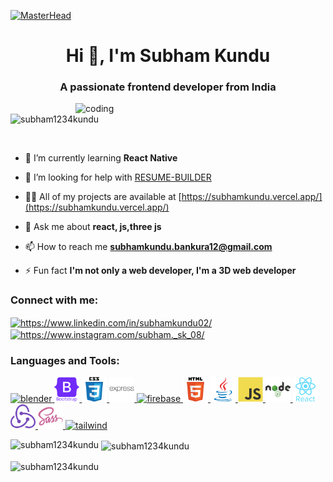 [![MasterHead](https://666defdd1733a41f514db507--tangerine-travesseiro-3a26e2.netlify.app/photo/dgdq8br-09cc7ad6-a021-47a5-b0e0-917b12b0f7a7.gif)](https://subhamkundu.vercel.app/)
<h1 align="center">Hi 👋, I'm Subham Kundu</h1>
<h3 align="center">A passionate frontend developer from India</h3>
<img align= "right" alt="coding" width="400" src="https://666df1c919c45acfaf93310c--whimsical-smakager-c57083.netlify.app/photo/Dream%20_%20Kirokaze.gif">
<p align="left"> <img src="https://komarev.com/ghpvc/?username=subham1234kundu&label=Profile%20views&color=0e75b6&style=flat" alt="subham1234kundu" /> </p>

<p align="left"> <a href="https://twitter.com/" target="blank"><img src="https://img.shields.io/twitter/follow/?logo=twitter&style=for-the-badge" alt="" /></a> </p>

- 🌱 I’m currently learning **React Native**

- 🤝 I’m looking for help with [RESUME-BUILDER](https://github.com/Subham1234kundu/RESUME-BUILDER)

- 👨‍💻 All of my projects are available at [https://subhamkundu.vercel.app/](https://subhamkundu.vercel.app/)

- 💬 Ask me about **react, js,three js**

- 📫 How to reach me **subhamkundu.bankura12@gmail.com**

- ⚡ Fun fact **I'm not only a web developer, I'm a 3D web developer**

<h3 align="left">Connect with me:</h3>
<p align="left">
<a href="https://linkedin.com/in/https://www.linkedin.com/in/subhamkundu02/" target="blank"><img align="center" src="https://raw.githubusercontent.com/rahuldkjain/github-profile-readme-generator/master/src/images/icons/Social/linked-in-alt.svg" alt="https://www.linkedin.com/in/subhamkundu02/" height="30" width="40" /></a>
<a href="https://instagram.com/https://www.instagram.com/subham._sk_08/" target="blank"><img align="center" src="https://raw.githubusercontent.com/rahuldkjain/github-profile-readme-generator/master/src/images/icons/Social/instagram.svg" alt="https://www.instagram.com/subham._sk_08/" height="30" width="40" /></a>
</p>

<h3 align="left">Languages and Tools:</h3>
<p align="left"> <a href="https://www.blender.org/" target="_blank" rel="noreferrer"> <img src="https://download.blender.org/branding/community/blender_community_badge_white.svg" alt="blender" width="40" height="40"/> </a> <a href="https://getbootstrap.com" target="_blank" rel="noreferrer"> <img src="https://raw.githubusercontent.com/devicons/devicon/master/icons/bootstrap/bootstrap-plain-wordmark.svg" alt="bootstrap" width="40" height="40"/> </a> <a href="https://www.w3schools.com/css/" target="_blank" rel="noreferrer"> <img src="https://raw.githubusercontent.com/devicons/devicon/master/icons/css3/css3-original-wordmark.svg" alt="css3" width="40" height="40"/> </a> <a href="https://expressjs.com" target="_blank" rel="noreferrer"> <img src="https://raw.githubusercontent.com/devicons/devicon/master/icons/express/express-original-wordmark.svg" alt="express" width="40" height="40"/> </a> <a href="https://firebase.google.com/" target="_blank" rel="noreferrer"> <img src="https://www.vectorlogo.zone/logos/firebase/firebase-icon.svg" alt="firebase" width="40" height="40"/> </a> <a href="https://www.w3.org/html/" target="_blank" rel="noreferrer"> <img src="https://raw.githubusercontent.com/devicons/devicon/master/icons/html5/html5-original-wordmark.svg" alt="html5" width="40" height="40"/> </a> <a href="https://www.java.com" target="_blank" rel="noreferrer"> <img src="https://raw.githubusercontent.com/devicons/devicon/master/icons/java/java-original.svg" alt="java" width="40" height="40"/> </a> <a href="https://developer.mozilla.org/en-US/docs/Web/JavaScript" target="_blank" rel="noreferrer"> <img src="https://raw.githubusercontent.com/devicons/devicon/master/icons/javascript/javascript-original.svg" alt="javascript" width="40" height="40"/> </a> <a href="https://nodejs.org" target="_blank" rel="noreferrer"> <img src="https://raw.githubusercontent.com/devicons/devicon/master/icons/nodejs/nodejs-original-wordmark.svg" alt="nodejs" width="40" height="40"/> </a> <a href="https://reactjs.org/" target="_blank" rel="noreferrer"> <img src="https://raw.githubusercontent.com/devicons/devicon/master/icons/react/react-original-wordmark.svg" alt="react" width="40" height="40"/> </a> <a href="https://redux.js.org" target="_blank" rel="noreferrer"> <img src="https://raw.githubusercontent.com/devicons/devicon/master/icons/redux/redux-original.svg" alt="redux" width="40" height="40"/> </a> <a href="https://sass-lang.com" target="_blank" rel="noreferrer"> <img src="https://raw.githubusercontent.com/devicons/devicon/master/icons/sass/sass-original.svg" alt="sass" width="40" height="40"/> </a> <a href="https://tailwindcss.com/" target="_blank" rel="noreferrer"> <img src="https://www.vectorlogo.zone/logos/tailwindcss/tailwindcss-icon.svg" alt="tailwind" width="40" height="40"/> </a> </p>

<p><img align="left" src="https://github-readme-stats.vercel.app/api/top-langs?username=subham1234kundu&show_icons=true&locale=en&layout=compact" alt="subham1234kundu" /></p>

<p>&nbsp;<img align="center" src="https://github-readme-stats.vercel.app/api?username=subham1234kundu&show_icons=true&locale=en" alt="subham1234kundu" /></p>

<p><img align="center" src="https://github-readme-streak-stats.herokuapp.com/?user=subham1234kundu&" alt="subham1234kundu" /></p>
